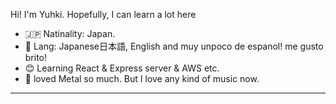 Hi! I'm Yuhki. Hopefully, I can learn a lot here   
- :jp: Natinality: Japan. 
- :speech_balloon: Lang: Japanese日本語, English and muy unpoco de espanol! me gusto brito!
- :blush: Learning React & Express server & AWS etc.  
- :guitar: loved Metal so much. But I love any kind of music now.  
<hr>

